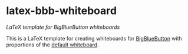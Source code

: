 # latex-bbb-whiteboard
*LaTeX template for BigBlueButton whiteboards*

This is a LaTeX template for creating whiteboards for [BigBlueButton](https://bigbluebutton.org/) with proportions of the [default whiteboard](https://github.com/bigbluebutton/bigbluebutton/tree/develop/bigbluebutton-config/web/default.pdf).
